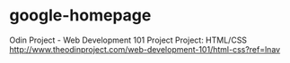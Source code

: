 # google-homepage
Odin Project - Web Development 101 Project
Project: HTML/CSS
http://www.theodinproject.com/web-development-101/html-css?ref=lnav
